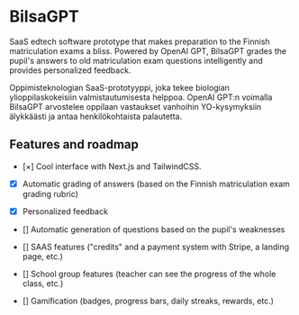 # BilsaGPT

SaaS edtech software prototype that makes preparation to the Finnish matriculation exams a bliss.
Powered by OpenAI GPT, BilsaGPT grades the pupil's answers to old matriculation exam questions intelligently and provides personalized feedback.

Oppimisteknologian SaaS-prototyyppi, joka tekee biologian ylioppilaskokeisiin valmistautumisesta helppoa.
OpenAI GPT:n voimalla BilsaGPT arvostelee oppilaan vastaukset vanhoihin YO-kysymyksiin älykkäästi ja antaa henkilökohtaista palautetta.

## Features and roadmap

- [×] Cool interface with Next.js and TailwindCSS.

- [x] Automatic grading of answers (based on the Finnish matriculation exam grading rubric)

- [x] Personalized feedback

- [] Automatic generation of questions based on the pupil's weaknesses

- [] SAAS features ("credits" and a payment system with Stripe, a landing page, etc.)

- [] School group features (teacher can see the progress of the whole class, etc.)

- [] Gamification (badges, progress bars, daily streaks, rewards, etc.)

